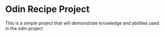 # Odin Recipe Project

This is a simple project that will demonstrate knowledge and abilities used in the odin project